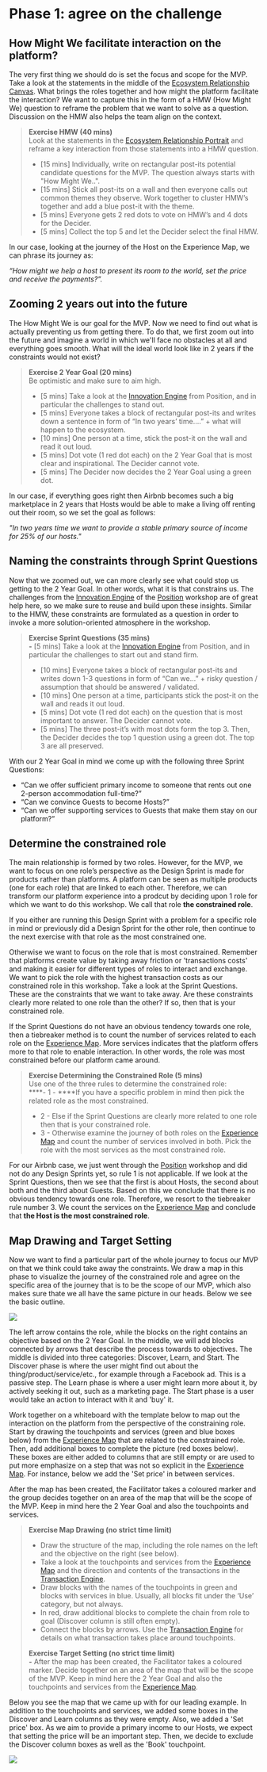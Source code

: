 # Phase 1: agree on the challenge

## How Might We facilitate interaction on the platform?

The very first thing we should do is set the focus and scope for the MVP. Take a look at the statements in the middle of the [Ecosystem Relationship Canvas](recap-inputs-from-position.md#the-main-ecosystem-relationship-from-the-ecosystem-portrait-canvas). What brings the roles together and how might the platform facilitate the interaction? We want to capture this in the form of a HMW \(How Might We\) question to reframe the problem that we want to solve as a question. Discussion on the HMW also helps the team align on the context.

> **Exercise HMW \(40 mins\)**  
> Look at the statements in the [Ecosystem Relationship Portrait](recap-inputs-from-position.md#the-main-ecosystem-relationship-from-the-ecosystem-portrait-canvas) and reframe a key interaction from those statements into a HMW question.   
> - \[15 mins\] Individually, write on rectangular post-its potential candidate questions for the MVP. The question always starts with "How Might We..".  
> - \[15 mins\] Stick all post-its on a wall and then everyone calls out common themes they observe. Work together to cluster HMW’s together and add a blue post-it with the theme.   
> - \[5 mins\] Everyone gets 2 red dots to vote on HMW’s and 4 dots for the Decider.   
> - \[5 mins\] Collect the top 5 and let the Decider select the final HMW.

In our case, looking at the journey of the Host on the Experience Map, we can phrase its journey as: 

_“How might we help a host to present its room to the world, set the price and receive the payments?”._

## Zooming 2 years out into the future

The How Might We is our goal for the MVP. Now we need to find out what is actually preventing us from getting there. To do that, we first zoom out into the future and imagine a world in which we'll face no obstacles at all and everything goes smooth. What will the ideal world look like in 2 years if the constraints would not exist? 

> **Exercise 2 Year Goal \(20 mins\)**  
> Be optimistic and make sure to aim high.   
> - \[5 mins\] Take a look at the [Innovation Engine](recap-inputs-from-position.md#the-challenges-and-services-from-the-innovation-engine) from Position, and in particular the challenges to stand out.   
> - \[5 mins\] Everyone takes a block of rectangular post-its and writes down a sentence in form of “In two years’ time….” + what will happen to the ecosystem.   
> - \[10 mins\] One person at a time, stick the post-it on the wall and read it out loud.   
> - \[5 mins\] Dot vote \(1 red dot each\) on the 2 Year Goal that is most clear and inspirational. The Decider cannot vote.   
> - \[5 mins\] The Decider now decides the 2 Year Goal using a green dot.

In our case, if everything goes right then Airbnb becomes such a big marketplace in 2 years that Hosts would be able to make a living off renting out their room, so we set the goal as follows: 

_"In two years time we want to provide a stable primary source of income for 25% of our hosts."_

## Naming the constraints through Sprint Questions

Now that we zoomed out, we can more clearly see what could stop us getting to the 2 Year Goal. In other words, what it is that constrains us. The challenges from the [Innovation Engine](recap-inputs-from-position.md#the-challenges-and-services-from-the-innovation-engine) of the [Position](https://position.futuring-architectures.com/) workshop are of great help here, so we make sure to reuse and build upon these insights. Similar to the HMW, these constraints are formulated as a question in order to invoke a more solution-oriented atmosphere in the workshop.

> **Exercise Sprint Questions \(35 mins\)  
> -** \[5 mins\] Take a look at the [Innovation Engine](recap-inputs-from-position.md#the-challenges-and-services-from-the-innovation-engine) from Position, and in particular the challenges to start out and stand firm.­  
> - \[10 mins\] Everyone takes a block of rectangular post-its and writes down 1-3 questions  in form of “Can we...” + risky question / assumption that should be answered / validated.  
> - \[10 mins\] One person at a time, participants stick the post-it on the wall and reads it out loud.  
> - \[5 mins\] Dot vote \(1 red dot each\) on the question that is most important to answer. The Decider cannot vote.   
> - \[5 mins\] The three post-it’s with most dots form the top 3. Then, the Decider decides the top 1 question using a green dot. The top 3 are all preserved.

With our 2 Year Goal in mind we come up with the following three Sprint Questions:

* “Can we offer sufficient primary income to someone that rents out one 2-person accommodation full-time?” 
* “Can we convince Guests to become Hosts?” 
* “Can we offer supporting services to Guests that make them stay on our platform?”

## Determine the constrained role 

The main relationship is formed by two roles. However, for the MVP, we want to focus on one role’s perspective as the Design Sprint is made for products rather than platforms. A platform can be seen as multiple products \(one for each role\) that are linked to each other. Therefore, we can transform our platform experience into a prodcut by deciding upon 1 role for which we want to do this workshop. We call that role **the constrained role**.

If you either are running this Design Sprint with a problem for a specific role in mind or previously did a Design Sprint for the other role, then continue to the next exercise with that role as the most constrained one. 

Otherwise we want to focus on the role that is most constrained. Remember that platforms create value by taking away friction or 'transactions costs' and making it easier for different types of roles to interact and exchange. We want to pick the role with the highest transaction costs as our constrained role in this workshop. Take a look at the Sprint Questions. These are the constraints that we want to take away. Are these constraints clearly more related to one role than the other? If so, then that is your constrained role.

If the Sprint Questions do not have an obvious tendency towards one role, then a tiebreaker method is to count the number of services related to each role on the [Experience Map](recap-inputs-from-position.md#the-journey-of-our-main-ecosystem-players-from-the-experience-map). More services indicates that the platform offers more to that role to enable interaction. In other words, the role was most constrained before our platform came around. 

> **Exercise Determining the Constrained Role \(5 mins\)**  
> Use one of the three rules to determine the constrained role:  
> ****- 1 - ****If you have a specific problem in mind then pick the related role as the most constrained.   
> - 2 - Else if the Sprint Questions are clearly more related to one role then that is your constrained role.   
> - 3 - Otherwise examine the journey of both roles on the [Experience Map](recap-inputs-from-position.md#the-journey-of-our-main-ecosystem-players-from-the-experience-map) and count the number of services involved in both. Pick the role with the most services as the most constrained role.

For our Airbnb case, we just went through the [Position](https://position.futuring-architectures.com/) workshop and did not do any Design Sprints yet, so rule 1 is not applicable. If we look at the Sprint Questions, then we see that the first is about Hosts, the second about both and the third about Guests. Based on this we conclude that there is no obvious tendency towards one role. Therefore, we resort to the tiebreaker rule number 3. We count the services on the [Experience Map](recap-inputs-from-position.md#the-journey-of-our-main-ecosystem-players-from-the-experience-map) and conclude that **the Host is the most constrained role**. 

## Map Drawing and Target Setting

Now we want to find a particular part of the whole journey to focus our MVP on that we think could take away the constraints. We draw a map in this phase to visualize the journey of the constrained role and agree on the specific area of the journey that is to be the scope of our MVP, which also makes sure thate we all have the same picture in our heads. Below we see the basic outline.

![](../.gitbook/assets/image%20%2811%29.png)

The left arrow contains the role, while the blocks on the right contains an objective based on the 2 Year Goal. In the middle, we will add blocks connected by arrows that describe the process towards to objectives. The middle is divided into three categories: Discover, Learn, and Start. The Discover phase is where the user might find out about the thing/product/service/etc., for example through a Facebook ad. This is a passive step. The Learn phase is where a user might learn more about it, by actively seeking it out, such as a marketing page. The Start phase is a user would take an action to interact with it and 'buy' it.

Work together on a whiteboard with the template below to map out the interaction on the platform from the perspective of the constraining role. Start by drawing the touchpoints and services \(green and blue boxes below\) from the [Experience Map](recap-inputs-from-position.md#the-journey-of-our-main-ecosystem-players-from-the-experience-map) that are related to the constrained role. Then, add additional boxes to complete the picture \(red boxes below\). These boxes are either added to columns that are still empty or are used to put more emphasize on a step that was not so explicit in the [Experience Map](recap-inputs-from-position.md#the-journey-of-our-main-ecosystem-players-from-the-experience-map). For instance, below we add the 'Set price' in between services.

After the map has been created, the Facilitator takes a coloured marker and the group decides together on an area of the map that will be the scope of the MVP. Keep in mind here the 2 Year Goal and also the touchpoints and services.

> **Exercise Map Drawing \(no strict time limit\)**  
> - Draw the structure of the map, including the role names on the left and the objective on the right \(see below\).   
> - Take a look at the touchpoints and services from the [Experience Map](recap-inputs-from-position.md#the-journey-of-our-main-ecosystem-players-from-the-experience-map) and the direction and contents of the transactions in the [Transaction Engine](recap-inputs-from-position.md#the-touchpoints-channels-and-exchanges-from-the-transaction-engine).   
> - Draw blocks with the names of the touchpoints in green and blocks with services in blue. Usually, all blocks fit under the ‘Use’ category, but not always.   
> - In red, draw additional blocks to complete the chain from role to goal \(Discover column is still often empty\).   
> - Connect the blocks by arrows. Use the [Transaction Engine](recap-inputs-from-position.md#the-touchpoints-channels-and-exchanges-from-the-transaction-engine) for details on what transaction takes place around touchpoints.
>
> **Exercise Target Setting \(no strict time limit\)  
> -** After the map has been created, the Facilitator takes a coloured marker. Decide together on an area of the map that will be the scope of the MVP. Keep in mind here the 2 Year Goal and also the touchpoints and services from the [Experience Map](recap-inputs-from-position.md#the-journey-of-our-main-ecosystem-players-from-the-experience-map).

Below you see the map that we came up with for our leading example. In addition to the touchpoints and services, we added some boxes in the Discover and Learn columns as they were empty. Also, we added a 'Set price' box. As we aim to provide a primary income to our Hosts, we expect that setting the price will be an important step. Then, we decide to exclude the Discover column boxes as well as the 'Book' touchpoint.

![](../.gitbook/assets/image%20%282%29.png)

## 




